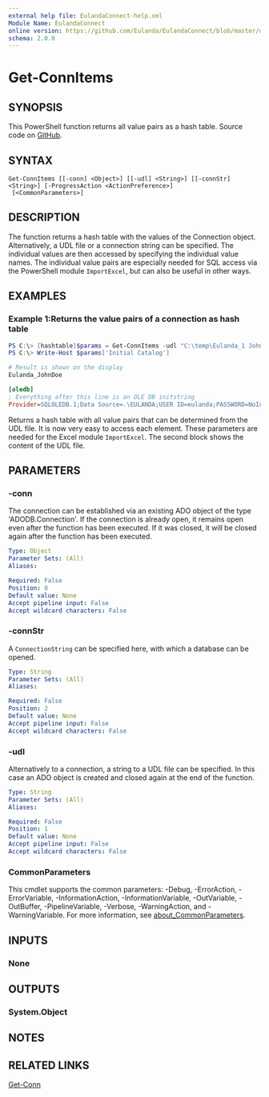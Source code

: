 ```yaml
---
external help file: EulandaConnect-help.xml
Module Name: EulandaConnect
online version: https://github.com/Eulanda/EulandaConnect/blob/master/docs/Get-ConnItems.md
schema: 2.0.0
---
```


# Get-ConnItems

## SYNOPSIS
This PowerShell function returns all value pairs as a hash table. Source code on [GitHub](https://github.com/Eulanda/EulandaConnect/blob/master/source/public/Get-ConnItems.ps1).

## SYNTAX

```
Get-ConnItems [[-conn] <Object>] [[-udl] <String>] [[-connStr] <String>] [-ProgressAction <ActionPreference>]
 [<CommonParameters>]
```

## DESCRIPTION
The function returns a hash table with the values of the Connection object. Alternatively, a UDL file or a connection string can be specified. The individual values are then accessed by specifying the individual value names. The individual value pairs are especially needed for SQL access via the PowerShell module `ImportExcel`, but can also be useful in other ways.

## EXAMPLES

### Example 1:Returns the value pairs of a connection as hash table
```powershell
PS C:\> [hashtable]$params = Get-ConnItems -udl "C:\temp\Eulanda_1 JohnDoe.udl"
PS C:\> Write-Host $params['Initial Catalog']

# Result is shown on the display
Eulanda_JohnDoe
```

```ini
[oledb]
; Everything after this line is an OLE DB initstring
Provider=SQLOLEDB.1;Data Source=.\EULANDA;USER ID=eulanda;PASSWORD=NoIdea;Initial Catalog=Eulanda_JohnDoe;Persist Security Info=True
```

Returns a hash table with all value pairs that can be determined from the UDL file. It is now very easy to access each element. These parameters are needed for the Excel module `ImportExcel`. The second block shows the content of the UDL file.

## PARAMETERS

### -conn
The connection can be established via an existing ADO object of the type 'ADODB.Connection'. If the connection is already open, it remains open even after the function has been executed. If it was closed, it will be closed again after the function has been executed.

```yaml
Type: Object
Parameter Sets: (All)
Aliases:

Required: False
Position: 0
Default value: None
Accept pipeline input: False
Accept wildcard characters: False
```

### -connStr
A `ConnectionString` can be specified here, with which a database can be opened.

```yaml
Type: String
Parameter Sets: (All)
Aliases:

Required: False
Position: 2
Default value: None
Accept pipeline input: False
Accept wildcard characters: False
```

### -udl
Alternatively to a connection, a string to a UDL file can be specified. In this case an ADO object is created and closed again at the end of the function.

```yaml
Type: String
Parameter Sets: (All)
Aliases:

Required: False
Position: 1
Default value: None
Accept pipeline input: False
Accept wildcard characters: False
```


### CommonParameters
This cmdlet supports the common parameters: -Debug, -ErrorAction, -ErrorVariable, -InformationAction, -InformationVariable, -OutVariable, -OutBuffer, -PipelineVariable, -Verbose, -WarningAction, and -WarningVariable. For more information, see [about_CommonParameters](http://go.microsoft.com/fwlink/?LinkID=113216).

## INPUTS

### None

## OUTPUTS

### System.Object
## NOTES

## RELATED LINKS

[Get-Conn](../functions/Get-Conn.md)




